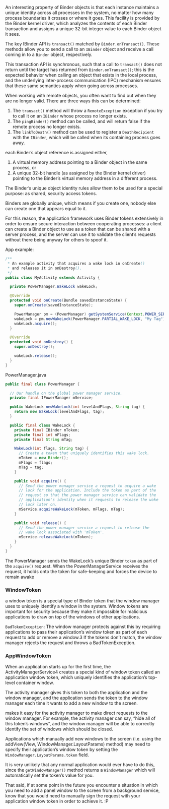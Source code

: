 An interesting property of Binder objects is that each instance maintains a unique identity across all processes in the system, no matter how many process boundaries it crosses or where it goes. This facility is provided by the Binder kernel driver, which analyzes the contents of each Binder transaction and assigns a unique 32-bit integer value to each Binder object it sees.

The key IBinder API is `transact()` matched by `Binder.onTransact()`. 
These methods allow you to send a call to an `IBinder` object and receive a call coming in to a `Binder` object, respectively. 

This transaction API is synchronous, such that a call to `transact()` does not return until the target has returned from `Binder.onTransact()`; this is the expected behavior when calling an object that exists in the local process, and the underlying inter-process communication (IPC) mechanism ensures that these same semantics apply when going across processes.

When working with remote objects, you often want to find out when they are no longer valid. There are three ways this can be determined:

1. The `transact()` method will throw a `RemoteException` exception if you try to call it on an `IBinder` whose process no longer exists.
2. The `pingBinder()` method can be called, and will return false if the remote process no longer exists.
3. The `linkToDeath()` method can be used to register a `DeathRecipient` with the `IBinder`, which will be called when its containing process goes away.

each Binder’s object reference is assigned either,

1. A virtual memory address pointing to a Binder object in the same process, or
2. A unique 32-bit handle (as assigned by the Binder kernel driver) pointing to the Binder’s virtual memory address in a different process.

The Binder’s unique object identity rules allow them to be used for a special purpose: as shared, security access tokens.

Binders are globally unique, which means if you create one, nobody else can create one that appears equal to it. 

For this reason, the application framework uses Binder tokens extensively in order to ensure secure interaction between cooperating processes: a client can create a Binder object to use as a token that can be shared with a server process, and the server can use it to validate the client’s requests without there being anyway for others to spoof it.

App example:
```java
/**
 * An example activity that acquires a wake lock in onCreate()
 * and releases it in onDestroy().
 */
public class MyActivity extends Activity {

  private PowerManager.WakeLock wakeLock;

  @Override
  protected void onCreate(Bundle savedInstanceState) {
    super.onCreate(savedInstanceState);

    PowerManager pm = (PowerManager) getSystemService(Context.POWER_SERVICE);
    wakeLock = pm.newWakeLock(PowerManager.PARTIAL_WAKE_LOCK, "My Tag");
    wakeLock.acquire();
  }

  @Override
  protected void onDestroy() {
    super.onDestroy();

    wakeLock.release();
  }
}
```


PowerManager.java
```java
public final class PowerManager {

  // Our handle on the global power manager service.
  private final IPowerManager mService;

  public WakeLock newWakeLock(int levelAndFlags, String tag) {
    return new WakeLock(levelAndFlags, tag);
  }

  public final class WakeLock {
    private final IBinder mToken;
    private final int mFlags;
    private final String mTag;

    WakeLock(int flags, String tag) {
      // Create a token that uniquely identifies this wake lock.
      mToken = new Binder();
      mFlags = flags;
      mTag = tag;
    }

    public void acquire() {
      // Send the power manager service a request to acquire a wake
      // lock for the application. Include the token as part of the
      // request so that the power manager service can validate the
      // application's identity when it requests to release the wake
      // lock later on.
      mService.acquireWakeLock(mToken, mFlags, mTag);
    }

    public void release() {
      // Send the power manager service a request to release the
      // wake lock associated with 'mToken'.
      mService.releaseWakeLock(mToken);
    }
  }
}
```

 The PowerManager sends the WakeLock’s unique Binder `token` as part of the `acquire()` request. When the PowerManagerService receives the request, it holds onto the token for safe-keeping and forces the device to remain awake


### WindowToken

a window token is a special type of Binder token that the window manager uses to uniquely identify a window in the system. Window tokens are important for security because they make it impossible for malicious applications to draw on top of the windows of other applications.

`BadTokenException`: The window manager protects against this by requiring applications to pass their application’s window token as part of each request to add or remove a window.3 If the tokens don’t match, the window manager rejects the request and throws a BadTokenException.

### AppWindowToken

When an application starts up for the first time, the ActivityManagerService4 creates a special kind of window token called an application window token, which uniquely identifies the application’s top-level container window.

The activity manager gives this token to both the application and the window manager, and the application sends the token to the window manager each time it wants to add a new window to the screen.

makes it easy for the activity manager to make direct requests to the window manager. For example, the activity manager can say, “hide all of this token’s windows”, and the window manager will be able to correctly identify the set of windows which should be closed.

Applications which manually add new windows to the screen (i.e. using the addView(View, WindowManager.LayoutParams) method) may need to specify their application’s window token by setting the `WindowManager.LayoutParams.token` field.

It is very unlikely that any normal application would ever have to do this, since the `getWindowManager()` method returns a `WindowManager` which will automatically set the token’s value for you. 

That said, if at some point in the future you encounter a situation in which you need to add a panel window to the screen from a background service, know that you would need to manually sign the request with your application window token in order to achieve it. :P

